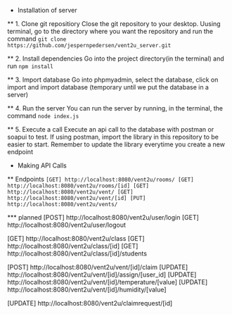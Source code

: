 * Installation of server

** 1. Clone git repositiory
Close the git repository to your desktop. Uusing terminal, go to the directory
where you want the repository and run the command
`git clone https://github.com/jespernpedersen/vent2u_server.git`

** 2. Install dependencies
Go into the project directory(in the terminal) and run
`npm install`

** 3. Import database
Go into phpmyadmin, select the database, click on import and import database (temporary until we put
the database in a server)

** 4. Run the server
You can run the server by running, in the terminal, the command
`node index.js`

** 5. Execute a call
Execute an api call to the database with postman or soapui to test.
If using postman, import the library in this repository to be easier to start. Remember to update the library 
everytime you create a new endpoint


* Making API Calls

** Endpoints
`[GET] http://localhost:8080/vent2u/rooms/
[GET] http://localhost:8080/vent2u/rooms/[id]
[GET] http://localhost:8080/vent2u/vent/
[GET] http://localhost:8080/vent2u/vent/[id]
[PUT] http://localhost:8080/vent2u/vents/`

*** planned
[POST] http://localhost:8080/vent2u/user/login
[GET] http://localhost:8080/vent2u/user/logout

[GET] http://localhost:8080/vent2u/class
[GET] http://localhost:8080/vent2u/class/[id]
[GET] http://localhost:8080/vent2u/class/[id]/students

[POST] http://localhost:8080/vent2u/vent/[id]/claim
[UPDATE] http://localhost:8080/vent2u/vent/[id]/assign/[user_id]
[UPDATE] http://localhost:8080/vent2u/vent/[id]/temperature/[value]
[UPDATE] http://localhost:8080/vent2u/vent/[id]/humidity/[value]

[UPDATE] http://localhost:8080/vent2u/claimrequest/[id]
